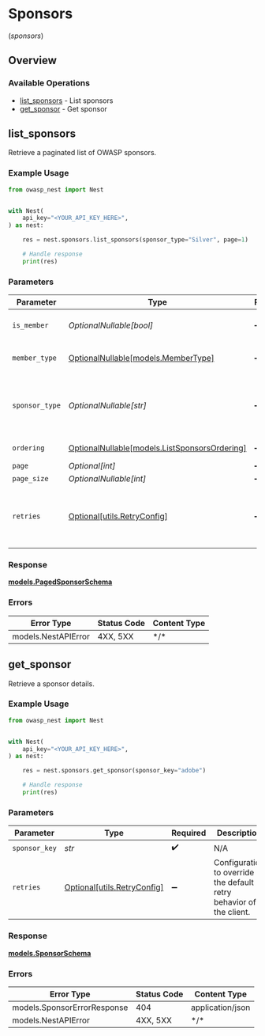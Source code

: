 # Sponsors
(*sponsors*)

## Overview

### Available Operations

* [list_sponsors](#list_sponsors) - List sponsors
* [get_sponsor](#get_sponsor) - Get sponsor

## list_sponsors

Retrieve a paginated list of OWASP sponsors.

### Example Usage

<!-- UsageSnippet language="python" operationID="list_sponsors" method="get" path="/api/v0/sponsors/" -->
```python
from owasp_nest import Nest


with Nest(
    api_key="<YOUR_API_KEY_HERE>",
) as nest:

    res = nest.sponsors.list_sponsors(sponsor_type="Silver", page=1)

    # Handle response
    print(res)

```

### Parameters

| Parameter                                                                             | Type                                                                                  | Required                                                                              | Description                                                                           | Example                                                                               |
| ------------------------------------------------------------------------------------- | ------------------------------------------------------------------------------------- | ------------------------------------------------------------------------------------- | ------------------------------------------------------------------------------------- | ------------------------------------------------------------------------------------- |
| `is_member`                                                                           | *OptionalNullable[bool]*                                                              | :heavy_minus_sign:                                                                    | Member status of the sponsor                                                          |                                                                                       |
| `member_type`                                                                         | [OptionalNullable[models.MemberType]](../../models/membertype.md)                     | :heavy_minus_sign:                                                                    | Member type of the sponsor                                                            |                                                                                       |
| `sponsor_type`                                                                        | *OptionalNullable[str]*                                                               | :heavy_minus_sign:                                                                    | Filter by the type of sponsorship (e.g., Gold, Silver, Platinum).                     | Silver                                                                                |
| `ordering`                                                                            | [OptionalNullable[models.ListSponsorsOrdering]](../../models/listsponsorsordering.md) | :heavy_minus_sign:                                                                    | Ordering field                                                                        |                                                                                       |
| `page`                                                                                | *Optional[int]*                                                                       | :heavy_minus_sign:                                                                    | N/A                                                                                   |                                                                                       |
| `page_size`                                                                           | *OptionalNullable[int]*                                                               | :heavy_minus_sign:                                                                    | N/A                                                                                   |                                                                                       |
| `retries`                                                                             | [Optional[utils.RetryConfig]](../../models/utils/retryconfig.md)                      | :heavy_minus_sign:                                                                    | Configuration to override the default retry behavior of the client.                   |                                                                                       |

### Response

**[models.PagedSponsorSchema](../../models/pagedsponsorschema.md)**

### Errors

| Error Type          | Status Code         | Content Type        |
| ------------------- | ------------------- | ------------------- |
| models.NestAPIError | 4XX, 5XX            | \*/\*               |

## get_sponsor

Retrieve a sponsor details.

### Example Usage

<!-- UsageSnippet language="python" operationID="get_sponsor" method="get" path="/api/v0/sponsors/{sponsor_key}" -->
```python
from owasp_nest import Nest


with Nest(
    api_key="<YOUR_API_KEY_HERE>",
) as nest:

    res = nest.sponsors.get_sponsor(sponsor_key="adobe")

    # Handle response
    print(res)

```

### Parameters

| Parameter                                                           | Type                                                                | Required                                                            | Description                                                         | Example                                                             |
| ------------------------------------------------------------------- | ------------------------------------------------------------------- | ------------------------------------------------------------------- | ------------------------------------------------------------------- | ------------------------------------------------------------------- |
| `sponsor_key`                                                       | *str*                                                               | :heavy_check_mark:                                                  | N/A                                                                 | adobe                                                               |
| `retries`                                                           | [Optional[utils.RetryConfig]](../../models/utils/retryconfig.md)    | :heavy_minus_sign:                                                  | Configuration to override the default retry behavior of the client. |                                                                     |

### Response

**[models.SponsorSchema](../../models/sponsorschema.md)**

### Errors

| Error Type                  | Status Code                 | Content Type                |
| --------------------------- | --------------------------- | --------------------------- |
| models.SponsorErrorResponse | 404                         | application/json            |
| models.NestAPIError         | 4XX, 5XX                    | \*/\*                       |